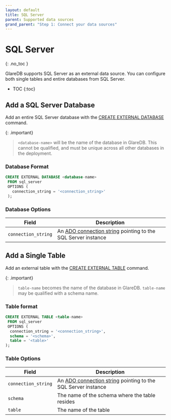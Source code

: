 ```yaml
---
layout: default
title: SQL Server
parent: Supported data sources
grand_parent: "Step 1: Connect your data sources"
---
```


<!-- markdownlint-disable MD022 -->

<!-- prettier-ignore-start -->
# SQL Server
{: .no_toc }
<!-- prettier-ignore-end -->

<!-- markdownlint-enable MD022 -->

GlareDB supports SQL Server as an external data source. You can configure both single 
tables and entire databases from SQL Server.

<!-- prettier-ignore-start -->

- TOC
{:toc}
<!-- prettier-ignore-end -->

## Add a SQL Server Database

Add an entire SQL Server database with the [CREATE EXTERNAL DATABASE]
command.

{: .important}

> `<database-name>` will be the name of the database in GlareDB.
> This cannot be qualified, and must be unique across all other
> databases in the deployment.

### Database Format

```sql
CREATE EXTERNAL DATABASE <database-name>
 FROM sql_server
 OPTIONS (
   connection_string = '<connection_string>'
 );
```

### Database Options

| Field               | Description                                                    |
| ------------------- | -------------------------------------------------------------- |
| `connection_string` | An [ADO connection string] pointing to the SQL Server instance |

## Add a Single Table

Add an external table with the [CREATE EXTERNAL TABLE]
command.

{: .important}

> `table-name` becomes the name of the database in GlareDB. `table-name` may be qualified
> with a schema name.

### Table format

```sql
CREATE EXTERNAL TABLE <table-name>
 FROM sql_server
 OPTIONS (
  connection_string = '<connection_string>',
  schema = '<schema>',
  table = '<table>'
);
```

### Table Options

| Field               | Description                                                    |
| ------------------- | -------------------------------------------------------------- |
| `connection_string` | An [ADO connection string] pointing to the SQL Server instance |
| `schema`            | The name of the schema where the table resides                 |
| `table`             | The name of the table                                          |

<!-- markdownlint-disable line-length -->

[CREATE EXTERNAL TABLE]: /glaredb/sql-commands/create-external-table
[CREATE EXTERNAL DATABASE]: /glaredb/sql-commands/create-external-database
[ADO connection string]: https://learn.microsoft.com/en-us/dotnet/framework/data/adonet/connection-string-syntax#sql-server-authentication-with-sqlclient

<!-- markdownlint-enable line-length -->
